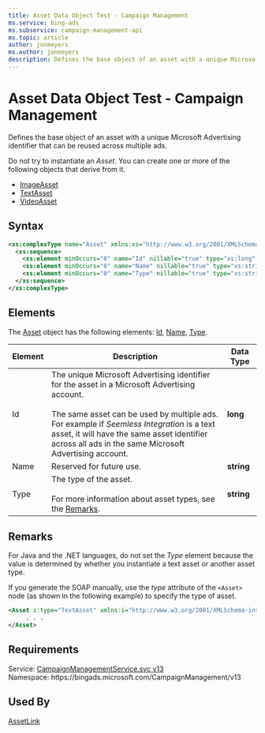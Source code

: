 ```yaml
---
title: Asset Data Object Test - Campaign Management
ms.service: bing-ads
ms.subservice: campaign-management-api
ms.topic: article
author: jonmeyers
ms.author: jonmeyers
description: Defines the base object of an asset with a unique Microsoft Advertising identifier that can be reused across multiple ads.(test)
---
```

# Asset Data Object Test - Campaign Management
Defines the base object of an asset with a unique Microsoft Advertising identifier that can be reused across multiple ads.

Do not try to instantiate an *Asset*. You can create one or more of the following objects that derive from it.
- [ImageAsset](imageasset.md)
- [TextAsset](textasset.md)
- [VideoAsset](videoasset.md)

## Syntax
```xml
<xs:complexType name="Asset" xmlns:xs="http://www.w3.org/2001/XMLSchema">
  <xs:sequence>
    <xs:element minOccurs="0" name="Id" nillable="true" type="xs:long" />
    <xs:element minOccurs="0" name="Name" nillable="true" type="xs:string" />
    <xs:element minOccurs="0" name="Type" nillable="true" type="xs:string" />
  </xs:sequence>
</xs:complexType>
```

## <a name="elements"></a>Elements

The [Asset](asset.md) object has the following elements: [Id](#id), [Name](#name), [Type](#type).

|Element|Description|Data Type|
|-----------|---------------|-------------|
|<a name="id"></a>Id|The unique Microsoft Advertising identifier for the asset in a Microsoft Advertising account.<br/><br/>The same asset can be used by multiple ads. For example if *Seemless Integration* is a text asset, it will have the same asset identifier across all ads in the same Microsoft Advertising account.|**long**|
|<a name="name"></a>Name|Reserved for future use.|**string**|
|<a name="type"></a>Type|The type of the asset.<br/><br/>For more information about asset types, see the [Remarks](#remarks).|**string**|

## <a name="remarks"></a>Remarks
For Java and the .NET languages, do not set the *Type* element because the value is determined by whether you instantiate a text asset or another asset type.

If you generate the SOAP manually, use the *type* attribute of the `<Asset>` node (as shown in the following example) to specify the type of asset.

```xml
<Asset i:type="TextAsset" xmlns:i="http://www.w3.org/2001/XMLSchema-instance">
     . . .
</Asset>
```

## Requirements
Service: [CampaignManagementService.svc v13](https://campaign.api.bingads.microsoft.com/Api/Advertiser/CampaignManagement/v13/CampaignManagementService.svc)  
Namespace: https\://bingads.microsoft.com/CampaignManagement/v13  

## Used By
[AssetLink](assetlink.md)  
